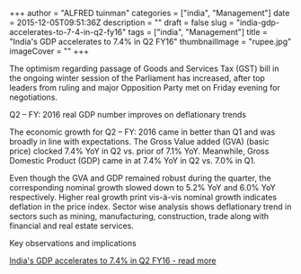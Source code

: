 +++
author = "ALFRED tuinman"
categories = ["india", "Management"]
date = 2015-12-05T09:51:36Z
description = ""
draft = false
slug = "india-gdp-accelerates-to-7-4-in-q2-fy16"
tags = ["india", "Management"]
title = "India's GDP accelerates to 7.4% in Q2 FY16"
thumbnailImage = "rupee.jpg"
imageCover = ""
+++


The optimism regarding passage of Goods and Services Tax (GST) bill in the ongoing winter session of the Parliament has increased, after top leaders from ruling and major Opposition Party met on Friday evening for negotiations.

Q2 – FY: 2016 real GDP number improves on deflationary trends

The economic growth for Q2 – FY: 2016 came in better than Q1 and was broadly in line with expectations. The Gross Value added (GVA) (basic price) clocked 7.4% YoY in Q2 vs. prior of 7.1% YoY. Meanwhile, Gross Domestic Product (GDP) came in at 7.4% YoY in Q2 vs. 7.0% in Q1.

Even though the GVA and GDP remained robust during the quarter, the corresponding nominal growth slowed down to 5.2% YoY and 6.0% YoY respectively. Higher real growth print vis-à-vis nominal growth indicates deflation in the price index. Sector wise analysis shows deflationary trend in sectors such as mining, manufacturing, construction, trade along with financial and real estate services.

Key observations and implications 

<a href="https://www.icicibank.com/wealth-management/insights/wealth-overview.page?insightcategory=Article&insightid=insight-indias-gdp-accelerates-to-74-in-q2-fy16-20150412140248503#IEU" target="_new">India's GDP accelerates to 7.4% in Q2 FY16 - read more</a>

